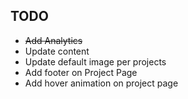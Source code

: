 ## TODO
* ~~Add Analytics~~
* Update content
* Update default image per projects
* Add footer on Project Page
* Add hover animation on project page

